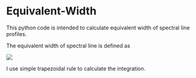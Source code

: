 # Equivalent-Width
This python code is intended to calculate equivalent width of spectral line profiles.

The equivalent width of spectral line is defined as

<img src="https://latex.codecogs.com/svg.latex?\Large&space;W=\int\Big(1-\frac{I}{I_0}\Big)d\lambda"/>

I use simple trapezoidal rule to calculate the integration.
